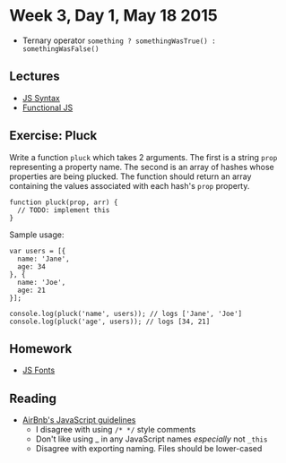 # Week 3, Day 1, May 18 2015

- Ternary operator `something ? somethingWasTrue() : somethingWasFalse()`

## Lectures

- [JS Syntax](https://github.com/tiy-durham-fe-cohort4/resources/blob/master/lessons/js-102.md)
- [Functional JS](https://github.com/tiy-durham-fe-cohort4/resources/blob/master/lessons/functional-js.md)

## Exercise: Pluck

Write a function `pluck` which takes 2 arguments. The first is a string `prop`
representing a property name. The second is an array of hashes whose properties
are being plucked. The function should return an array containing the values
associated with each hash's `prop` property.

    function pluck(prop, arr) {
      // TODO: implement this
    }

Sample usage:

    var users = [{
      name: 'Jane',
      age: 34
    }, {
      name: 'Joe',
      age: 21
    }];

    console.log(pluck('name', users)); // logs ['Jane', 'Joe']
    console.log(pluck('age', users)); // logs [34, 21]

## Homework

- [JS Fonts](https://github.com/tiy-durham-fe-cohort4/resources/blob/master/assignments/js-fonts.md)

## Reading

- [AirBnb's JavaScript guidelines](https://github.com/airbnb/javascript/tree/master/es5)
  - I disagree with using `/* */` style comments
  - Don't like using _ in any JavaScript names *especially* not `_this`
  - Disagree with exporting naming. Files should be lower-cased
